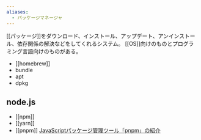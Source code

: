 ```yaml
---
aliases:
  - パッケージマネージャ
---
```

[[パッケージ]]をダウンロード、インストール、アップデート、アンインストール、依存関係の解決などをしてくれるシステム。
[[OS]]向けのものとプログラミング言語向けのものがある。

- [[homebrew]]
- bundle
- apt
- dpkg

## node.js
- [[npm]]
- [[yarn]]
- [[pnpm]]
[JavaScriptパッケージ管理ツール「pnpm」の紹介](https://zenn.dev/cloud_ace/articles/articlejs-package-manager-pnpm)

